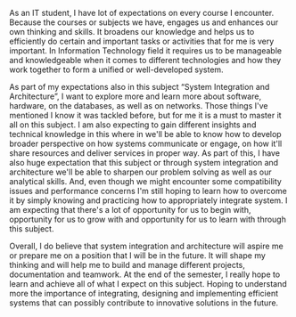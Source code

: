 As an IT student, I have lot of expectations on every course I encounter. Because the courses or subjects we have, engages us and enhances our own thinking and skills. It broadens our knowledge and helps us to efficiently do certain and important tasks or activities that for me is very important. In Information Technology field it requires us to be manageable and knowledgeable when it comes to different technologies and how they work together to form a unified or well-developed system.

As part of my expectations also in this subject “System Integration and Architecture”, I want to explore more and learn more about software, hardware, on the databases, as well as on networks. Those things I've mentioned I know it was tackled before, but for me it is a must to master it all on this subject. I am also expecting to gain different insights and technical knowledge in this where in we'll be able to know how to develop broader perspective on how systems communicate or engage, on how it'll share resources and deliver services in proper way. As part of this, I have also huge expectation that this subject or through system integration and architecture we'll be able to sharpen our problem solving as well as our analytical skills. And, even though we might encounter some compatibility issues and performance concerns I'm still hoping to learn how to overcome it by simply knowing and practicing how to appropriately integrate system. I am expecting that there's a lot of opportunity for us to begin with, opportunity for us to grow with and opportunity for us to learn with through this subject. 
 
Overall, I do believe that system integration and architecture will aspire me or prepare me on a position that I will be in the future. It will shape my thinking and will help me to build and manage different projects, documentation and teamwork. At the end of the semester, I really hope to learn and achieve all of what I expect on this subject. Hoping to understand more the importance of integrating, designing and implementing efficient systems that can possibly contribute to innovative solutions in the future.
